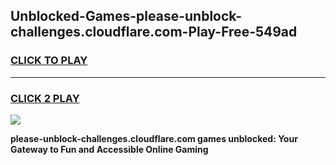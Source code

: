 
## Unblocked-Games-please-unblock-challenges.cloudflare.com-Play-Free-549ad
<h3>
<a href="https://premium76.site?title=please-unblock-challenges.cloudflare.com&ref=10A">CLICK TO PLAY</a></h3>
<hr>

<h3>
<a href="https://premium76.site?title=please-unblock-challenges.cloudflare.com&ref=10A">CLICK 2 PLAY</a>
  
</h3>

<a href="https://premium76.site?title=please-unblock-challenges.cloudflare.com&ref=10A"><img src="https://clearcache.store/games.png"></a>


**please-unblock-challenges.cloudflare.com games unblocked: Your Gateway to Fun and Accessible Online Gaming**
